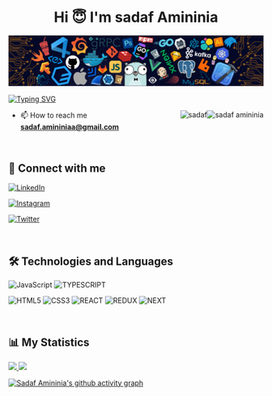 <h1 align="center">Hi 😇  I'm sadaf Amininia</h1>

![Github Banner](https://github.com/sepehr-dh99/sepehr-dh99/blob/master/assets/banner.png)

[![Typing SVG](https://readme-typing-svg.herokuapp.com?size=19&color=0F9DAE&background=FF2C0000&multiline=true&lines=Frontend+Developer)](https://git.io/typing-svg)
<p><img align="right" src="https://camo.githubusercontent.com/c8603029e1d7baade74d71c1823bdcdbaa61f08c2bf062a483e02e0f4ace034c/68747470733a2f2f692e67697068792e636f6d2f5254684e30684f5332474f344d2e676966" alt="sadaf amininia" /></p>
<p>
  <img align="right" src="https://camo.githubusercontent.com/1a7e76c236c9fdf44d411106849a7e195825df02abfed1c7ee3f699732023293/68747470733a2f2f63646e2e6472696262626c652e636f6d2f75736572732f323334333435392f73637265656e73686f74732f31343339333730392f6d656469612f31663736623338626665653662313238326366386131656332623737336639632e676966" alt="sadaf"/>
  </p>


- 📫 How to reach me **sadaf.amininiaa@gmail.com**

<!-- - ⚡ Fun fact :- music and code are the reasons to live. -->

<br>

## 📠 Connect with me

<p align="left">
  <a href="https://www.linkedin.com/in/sadafamininia/" target="blank">

![LinkedIn](https://img.shields.io/badge/LinkedIn-0077B5?style=for-the-badge&logo=linkedin&logoColor=white)
</a>
<a href="https://www.instagram.com/girl._.codee/" target="blank">

![Instagram](https://img.shields.io/badge/Instagram-E4405F?style=for-the-badge&logo=instagram&logoColor=white)
</a>
<a href="https://twitter.com/sadafamininiia" target="blank">

![Twitter](https://img.shields.io/badge/Twitter-1DA1F2?style=for-the-badge&logo=twitter&logoColor=white)
</a>


</p>

<br>

## 🛠 Technologies and Languages

<p align="left">

![JavaScript](https://img.shields.io/badge/JavaScript-323330?style=for-the-badge&logo=javascript&logoColor=F7DF1E)
![TYPESCRIPT](https://img.shields.io/badge/TypeScript-007ACC?style=for-the-badge&logo=typescript&logoColor=white)
<!-- ![Python](https://img.shields.io/badge/Python-FFD43B?style=for-the-badge&logo=python&logoColor=blue) -->
![HTML5](https://img.shields.io/badge/HTML5-E34F26?style=for-the-badge&logo=html5&logoColor=white)
![CSS3](https://img.shields.io/badge/CSS3-1572B6?style=for-the-badge&logo=css3&logoColor=white)
![REACT](https://img.shields.io/badge/React-20232A?style=for-the-badge&logo=react&logoColor=61DAFB)
![REDUX](https://img.shields.io/badge/Redux-593D88?style=for-the-badge&logo=redux&logoColor=white)
![NEXT](https://img.shields.io/badge/next.js-000000?style=for-the-badge&logo=nextdotjs&logoColor=white)

</p>

<br>

## 📊 My Statistics

<p align="left">
  <a href="https://abhigyantrips.dev/">
  <img width="49.5%" src="https://github-readme-stats.vercel.app/api?username=sadafamininia99&show_icons=true&theme=ayu-mirage&hide_border=true" />
    <img width="49.5%" src="https://github-readme-streak-stats.herokuapp.com/?user=sadafamininia99&theme=ayu-mirage&hide_border=true" />
  </a>
</p>

[![Sadaf Amininia's github activity graph](https://activity-graph.herokuapp.com/graph?username=sadafamininia99&theme=react-dark	)](https://github.com/sadafamininia99/github-readme-activity-graph)
